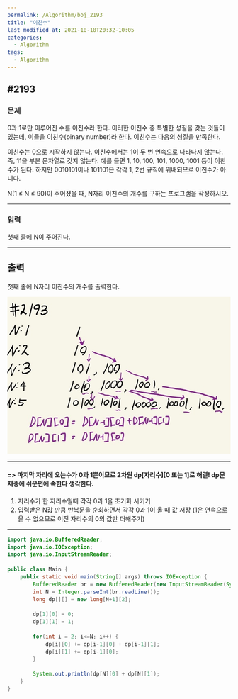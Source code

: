 ```yaml
---
permalink: /Algorithm/boj_2193
title: "이친수"
last_modified_at: 2021-10-18T20:32-10:05
categories:
  - Algorithm
tags:
  - Algorithm
---
```


## #2193

### 문제

0과 1로만 이루어진 수를 이진수라 한다. 이러한 이진수 중 특별한 성질을 갖는 것들이 있는데, 이들을 이친수(pinary number)라 한다. 이친수는 다음의 성질을 만족한다.

이친수는 0으로 시작하지 않는다.
이친수에서는 1이 두 번 연속으로 나타나지 않는다. 즉, 11을 부분 문자열로 갖지 않는다.
예를 들면 1, 10, 100, 101, 1000, 1001 등이 이친수가 된다. 하지만 0010101이나 101101은 각각 1, 2번 규칙에 위배되므로 이친수가 아니다.

N(1 ≤ N ≤ 90)이 주어졌을 때, N자리 이친수의 개수를 구하는 프로그램을 작성하시오.

---

### 입력

첫째 줄에 N이 주어진다.

---

## 출력

첫째 줄에 N자리 이친수의 개수를 출력한다.

![2193](/assets/image/algo/2193.jpg)

---

#### => 마지막 자리에 오는수가 0과 1뿐이므로 2차원 dp[자리수][0 또는 1]로 해결! dp문제중에 쉬운편에 속한다 생각한다.

1. 자리수가 한 자리수일때 각각 0과 1을 초기화 시키기
2. 입력받은 N값 만큼 반복문을 순회하면서 각각 0과 1이 올 때 값 저장 (1은 연속으로 올 수 없으므로 이전 자리수의 0의 값만 더해주기)

---

```java
import java.io.BufferedReader;
import java.io.IOException;
import java.io.InputStreamReader;

public class Main {
    public static void main(String[] args) throws IOException {
        BufferedReader br = new BufferedReader(new InputStreamReader(System.in));
        int N = Integer.parseInt(br.readLine());
        long dp[][] = new long[N+1][2];

        dp[1][0] = 0;
        dp[1][1] = 1;

        for(int i = 2; i<=N; i++) {
            dp[i][0] += dp[i-1][0] + dp[i-1][1];
            dp[i][1] += dp[i-1][0];
        }

        System.out.println(dp[N][0] + dp[N][1]);
    }
}
```
